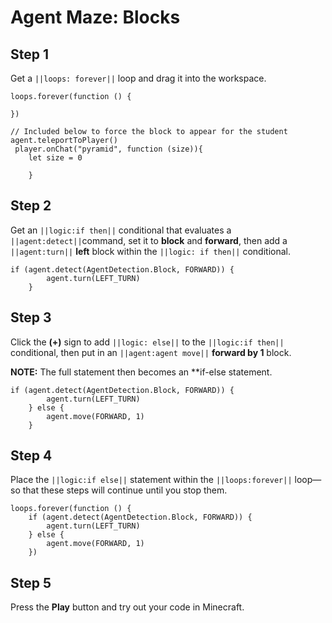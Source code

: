 # Agent Maze: Blocks

## Step 1

Get a ``||loops: forever||`` loop and drag it into the workspace. 

```blocks
loops.forever(function () {
	
})

// Included below to force the block to appear for the student
agent.teleportToPlayer()
 player.onChat("pyramid", function (size)){ 
    let size = 0 
      
    } 

```

## Step 2
Get an ``||logic:if then||`` conditional that evaluates a ``||agent:detect||``command, set it to **block** and **forward**, then add a ``||agent:turn||`` **left** block within the ``||logic: if then||``  conditional.

```blocks
if (agent.detect(AgentDetection.Block, FORWARD)) {
        agent.turn(LEFT_TURN)
    }
```

## Step 3

Click the **(+)** sign to add ``||logic: else||`` to the ``||logic:if then||`` conditional, then put in an ``||agent:agent move||`` **forward by 1** block.

**NOTE:** The full statement then becomes an **if-else statement.

```blocks
if (agent.detect(AgentDetection.Block, FORWARD)) {
        agent.turn(LEFT_TURN)
    } else {
        agent.move(FORWARD, 1)
    }
```

## Step 4

Place the ``||logic:if else||`` statement within the ``||loops:forever||`` loop—so that these steps will continue until you stop them. 

```blocks
loops.forever(function () {
    if (agent.detect(AgentDetection.Block, FORWARD)) {
        agent.turn(LEFT_TURN)
    } else {
        agent.move(FORWARD, 1)
    })
```
## Step 5
Press the **Play** button and try out your code in Minecraft. 

